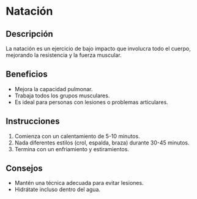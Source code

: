 # Natación

## Descripción
La natación es un ejercicio de bajo impacto que involucra todo el cuerpo, mejorando la resistencia y la fuerza muscular.

## Beneficios
- Mejora la capacidad pulmonar.
- Trabaja todos los grupos musculares.
- Es ideal para personas con lesiones o problemas articulares.

## Instrucciones
1. Comienza con un calentamiento de 5-10 minutos.
2. Nada diferentes estilos (crol, espalda, braza) durante 30-45 minutos.
3. Termina con un enfriamiento y estiramientos.

## Consejos
- Mantén una técnica adecuada para evitar lesiones.
- Hidrátate incluso dentro del agua.